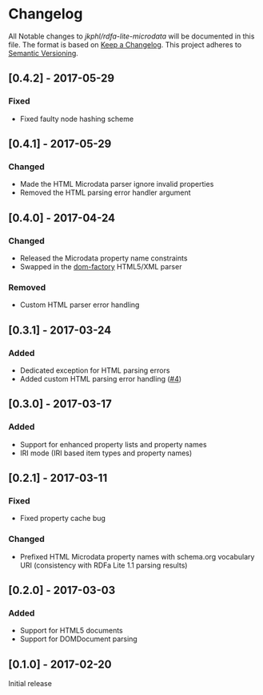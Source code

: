 # Changelog

All Notable changes to *jkphl/rdfa-lite-microdata* will be documented in this file. The format is based on [Keep a Changelog](http://keepachangelog.com/). This project adheres to [Semantic Versioning](http://semver.org/).

## [0.4.2] - 2017-05-29

### Fixed

* Fixed faulty node hashing scheme

## [0.4.1] - 2017-05-29

### Changed

* Made the HTML Microdata parser ignore invalid properties
* Removed the HTML parsing error handler argument

## [0.4.0] - 2017-04-24

### Changed

* Released the Microdata property name constraints
* Swapped in the [dom-factory](https://github.com/jkphl/dom-factory) HTML5/XML parser

### Removed

* Custom HTML parser error handling

## [0.3.1] - 2017-03-24

### Added

* Dedicated exception for HTML parsing errors
* Added custom HTML parsing error handling ([#4](https://github.com/jkphl/rdfa-lite-microdata/issues/4))

## [0.3.0] - 2017-03-17

### Added

* Support for enhanced property lists and property names
* IRI mode (IRI based item types and property names)

## [0.2.1] - 2017-03-11

### Fixed

* Fixed property cache bug

### Changed

* Prefixed HTML Microdata property names with schema.org vocabulary URI (consistency with RDFa Lite 1.1 parsing results)

## [0.2.0] - 2017-03-03

### Added

* Support for HTML5 documents
* Support for DOMDocument parsing

## [0.1.0] - 2017-02-20

Initial release
